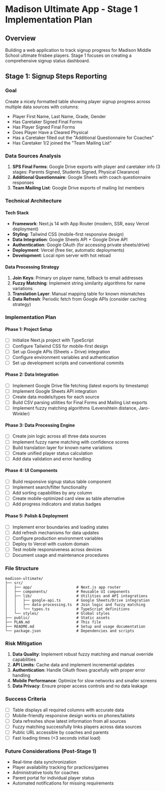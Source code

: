 # Madison Ultimate App - Stage 1 Implementation Plan

## Overview
Building a web application to track signup progress for Madison Middle School ultimate frisbee players. Stage 1 focuses on creating a comprehensive signup status dashboard.

## Stage 1: Signup Steps Reporting

### Goal
Create a nicely formatted table showing player signup progress across multiple data sources with columns:
- Player First Name, Last Name, Grade, Gender
- Has Caretaker Signed Final Forms
- Has Player Signed Final Forms  
- Does Player Have a Cleared Physical
- Has a Caretaker filled out the "Additional Questionnaire for Coaches"
- Has Caretaker 1/2 joined the "Team Mailing List"

### Data Sources Analysis
1. **SPS Final Forms**: Google Drive exports with player and caretaker info (3 stages: Parents Signed, Students Signed, Physical Clearance)
2. **Additional Questionnaire**: Google Sheets with coach questionnaire responses
3. **Team Mailing List**: Google Drive exports of mailing list members

### Technical Architecture

#### Tech Stack
- **Framework**: Next.js 14 with App Router (modern, SSR, easy Vercel deployment)
- **Styling**: Tailwind CSS (mobile-first responsive design)
- **Data Integration**: Google Sheets API + Google Drive API
- **Authentication**: Google OAuth (for accessing private sheets/drive)
- **Deployment**: Vercel (free tier, automatic deployments)
- **Development**: Local npm server with hot reload

#### Data Processing Strategy
1. **Join Keys**: Primary on player name, fallback to email addresses
2. **Fuzzy Matching**: Implement string similarity algorithms for name variations
3. **Translation Layer**: Manual mapping table for known mismatches
4. **Data Refresh**: Periodic fetch from Google APIs (consider caching strategy)

### Implementation Plan

#### Phase 1: Project Setup
- [ ] Initialize Next.js project with TypeScript
- [ ] Configure Tailwind CSS for mobile-first design
- [ ] Set up Google APIs (Sheets + Drive) integration
- [ ] Configure environment variables and authentication
- [ ] Set up development scripts and conventional commits

#### Phase 2: Data Integration
- [ ] Implement Google Drive file fetching (latest exports by timestamp)
- [ ] Implement Google Sheets API integration
- [ ] Create data models/types for each source
- [ ] Build CSV parsing utilities for Final Forms and Mailing List exports
- [ ] Implement fuzzy matching algorithms (Levenshtein distance, Jaro-Winkler)

#### Phase 3: Data Processing Engine
- [ ] Create join logic across all three data sources
- [ ] Implement fuzzy name matching with confidence scores
- [ ] Build translation layer for known name variations
- [ ] Create unified player status calculation
- [ ] Add data validation and error handling

#### Phase 4: UI Components
- [ ] Build responsive signup status table component
- [ ] Implement search/filter functionality
- [ ] Add sorting capabilities by any column
- [ ] Create mobile-optimized card view as table alternative
- [ ] Add progress indicators and status badges

#### Phase 5: Polish & Deployment
- [ ] Implement error boundaries and loading states
- [ ] Add refresh mechanisms for data updates
- [ ] Configure production environment variables
- [ ] Deploy to Vercel with custom domain
- [ ] Test mobile responsiveness across devices
- [ ] Document usage and maintenance procedures

### File Structure
```
madison-ultimate/
├── src/
│   ├── app/                    # Next.js app router
│   ├── components/             # Reusable UI components
│   ├── lib/                    # Utilities and API integrations
│   │   ├── google-api.ts       # Google Sheets/Drive integration
│   │   ├── data-processing.ts  # Join logic and fuzzy matching
│   │   └── types.ts            # TypeScript definitions
│   └── styles/                 # Global styles
├── public/                     # Static assets
├── PLAN.md                     # This file
├── README.md                   # Setup and usage documentation
└── package.json                # Dependencies and scripts
```

### Risk Mitigation
1. **Data Quality**: Implement robust fuzzy matching and manual override capabilities
2. **API Limits**: Cache data and implement incremental updates
3. **Authentication**: Handle OAuth flows gracefully with proper error handling
4. **Mobile Performance**: Optimize for slow networks and smaller screens
5. **Data Privacy**: Ensure proper access controls and no data leakage

### Success Criteria
- [ ] Table displays all required columns with accurate data
- [ ] Mobile-friendly responsive design works on phones/tablets
- [ ] Data refreshes show latest information from all sources
- [ ] Fuzzy matching successfully links players across data sources
- [ ] Public URL accessible by coaches and parents
- [ ] Fast loading times (<3 seconds initial load)

### Future Considerations (Post-Stage 1)
- Real-time data synchronization
- Player availability tracking for practices/games
- Administrative tools for coaches
- Parent portal for individual player status
- Automated notifications for missing requirements